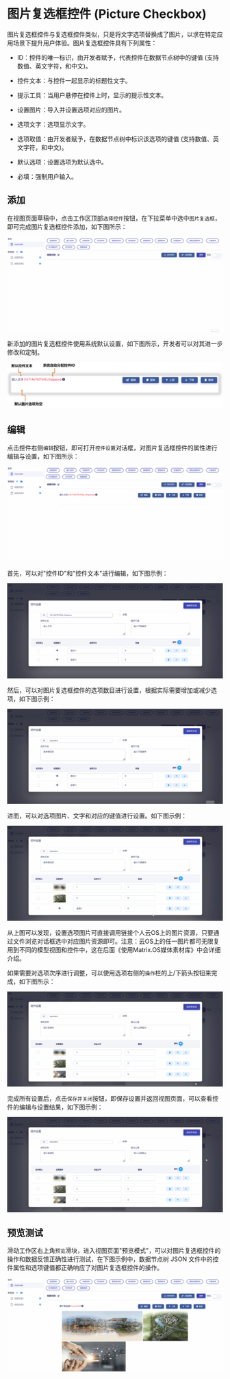 # 图片复选框控件 (Picture Checkbox)

图片复选框控件与复选框控件类似，只是将文字选项替换成了图片，以求在特定应用场景下提升用户体验。图片复选框控件具有下列属性：

* ID：控件的唯一标识，由开发者赋予，代表控件在数据节点树中的键值 (支持数值、英文字符，和中文)。

* 控件文本：与控件一起显示的标题性文字。

* 提示工具：当用户悬停在控件上时，显示的提示性文本。

* 设置图片：导入并设置选项对应的图片。

* 选项文字：选项显示文字。

* 选项取值：由开发者赋予，在数据节点树中标识该选项的键值 (支持数值、英文字符，和中文)。

* 默认选项：设置选项为默认选中。

* 必填：强制用户输入。

## 添加

在视图页面草稿中，点击工作区顶部`选择控件`按钮，在下拉菜单中选中`图片复选框`，即可完成图片复选框控件添加，如下图所示：

![Matrix.OS](../../../../../media/os/tools/modelview/addmultiplepicchoice.gif "添加图片复选框控件")

新添加的图片复选框控件使用系统默认设置，如下图所示，开发者可以对其进一步修改和定制。

![Matrix.OS](../../../../../media/os/tools/modelview/addmultiplepicchoice.png "图片复选框控件默认设置")

## 编辑

点击控件右侧`编辑`按钮，即可打开`控件设置`对话框，对图片复选框控件的属性进行编辑与设置，如下图所示：

![Matrix.OS](../../../../../media/os/tools/modelview/editmultiplepicchoice1.gif "编辑图片复选框控件 - 打开控件设置对话框")

首先，可以对"控件ID"和"控件文本"进行编辑，如下图示例：

![Matrix.OS](../../../../../media/os/tools/modelview/editmultiplepicchoice2.gif "编辑图片复选框控件 - 控件ID与文本编辑")

然后，可以对图片复选框控件的选项数目进行设置，根据实际需要增加或减少选项，如下图示例：

![Matrix.OS](../../../../../media/os/tools/modelview/editmultiplepicchoice3.gif "编辑图片复选框控件 - 设置选项数目")

进而，可以对选项图片、文字和对应的键值进行设置。如下图示例：

![Matrix.OS](../../../../../media/os/tools/modelview/editmultiplepicchoice4.gif "编辑图片复选框控件 - 设置选项文字和键值")

从上图可以发现，设置选项图片可直接调用链接个人云OS上的图片资源，只要通过文件浏览对话框选中对应图片资源即可。注意：云OS上的任一图片都可无限复用到不同的模型视图和控件中，这在后面《使用Matrix.OS媒体素材库》中会详细介绍。

如果需要对选项次序进行调整，可以使用选项右侧的`操作`栏的上/下箭头按钮来完成，如下图所示：

![Matrix.OS](../../../../../media/os/tools/modelview/editmultiplepicchoice5.gif "编辑图片复选框控件 - 调整选项次序")

完成所有设置后，点击`保存并关闭`按钮，即保存设置并返回视图页面，可以查看控件的编辑与设置结果，如下图示例：

![Matrix.OS](../../../../../media/os/tools/modelview/editmultiplepicchoice6.gif "编辑图片复选框控件 - 保存控件设置")

## 预览测试

滑动工作区右上角`预览`滑块，进入视图页面"预览模式"，可以对图片复选框控件的操作和数据反馈正确性进行测试，在下图示例中，数据节点树 JSON 文件中的控件属性和选项键值都正确响应了对图片复选框控件的操作。

![Matrix.OS](../../../../../media/os/tools/modelview/testmultiplepicchoice.gif "测试图片复选框控件")